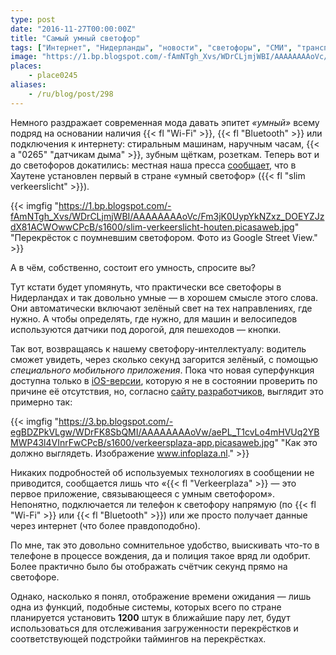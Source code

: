 ```yaml
---
type: post
date: "2016-11-27T00:00:00Z"
title: "Самый умный светофор"
tags: ["Интернет", "Нидерланды", "новости", "светофоры", "СМИ", "транспорт", "Хаутен"]
image: "https://1.bp.blogspot.com/-fAmNTgh_Xvs/WDrCLjmjWBI/AAAAAAAAoVc/Fm3jK0UypYkNZxz_DOEYZJzdX81ACWOwwCPcB/s1600/slim-verkeerslicht-houten.picasaweb.jpg"
places:
    - place0245
aliases:
    - /ru/blog/post/298
---
```


Немного раздражает современная мода давать эпитет *«умный»* всему подряд на основании наличия {{< fl "Wi-Fi" >}}, {{< fl "Bluetooth" >}} или подключения к интернету: стиральным машинам, наручным часам, {{< a "0265" "датчикам дыма" >}}, зубным щёткам, розеткам. Теперь вот и до светофоров докатились: местная наша пресса [сообщает](http://www.trefpunthouten.nl/nieuws/algemeen/46927/een-slim-stoplicht-voor-de-staart), что в Хаутене установлен первый в стране «умный светофор» ({{< fl "slim verkeerslicht" >}}).

<!--more-->

{{< imgfig "https://1.bp.blogspot.com/-fAmNTgh_Xvs/WDrCLjmjWBI/AAAAAAAAoVc/Fm3jK0UypYkNZxz_DOEYZJzdX81ACWOwwCPcB/s1600/slim-verkeerslicht-houten.picasaweb.jpg" "Перекрёсток с поумневшим светофором. Фото из Google Street View." >}}

А в чём, собственно, состоит его умность, спросите вы?

Тут кстати будет упомянуть, что практически все светофоры в Нидерландах и так довольно умные — в хорошем смысле этого слова. Они автоматически включают зелёный свет на тех направлениях, где нужно. А чтобы определять, где нужно, для машин и велосипедов используются датчики под дорогой, для пешеходов — кнопки.

Так вот, возвращаясь к нашему светофору-интеллектуалу: водитель сможет увидеть, через сколько секунд загорится зелёный, с помощью *специального мобильного приложения*. Пока что новая суперфункция доступна только в [iOS-версии](https://itunes.apple.com/nl/app/verkeerplaza-verkeersinformatie/id510339308), которую я не в состоянии проверить по причине её отсутствия, но, согласно [сайту разработчиков](http://www.infoplaza.nl/archives/2420/), выглядит это примерно так:

{{< imgfig "https://3.bp.blogspot.com/-egBDZPkVLgw/WDrFK8SbQMI/AAAAAAAAoVw/aePL_T1cvLo4mHVUq2YBMWP43l4VInrFwCPcB/s1600/verkeersplaza-app.picasaweb.jpg" "Как это должно выглядеть. Изображение www.infoplaza.nl." >}}

Никаких подробностей об используемых технологиях в сообщении не приводится, сообщается лишь что «{{< fl "Verkeerplaza" >}} — это первое приложение, связывающееся с умным светофором». Непонятно, подключается ли телефон к светофору напрямую (по {{< fl "Wi-Fi" >}} или {{< fl "Bluetooth" >}}) или же просто получает данные через интернет (что более правдоподобно).

По мне, так это довольно сомнительное удобство, выискивать что-то в телефоне в процессе вождения, да и полиция такое вряд ли одобрит. Более практично было бы отображать счётчик секунд прямо на светофоре.

Однако, насколько я понял, отображение времени ожидания — лишь одна из функций, подобные системы, которых всего по стране планируется установить **1200** штук в ближайшие пару лет, будут использоваться для отслеживания загруженности перекрёстков и соответствующей подстройки таймингов на перекрёстках.
